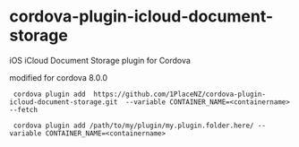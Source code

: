 # cordova-plugin-icloud-document-storage
iOS iCloud Document Storage plugin for Cordova

modified for cordova 8.0.0


     cordova plugin add  https://github.com/1PlaceNZ/cordova-plugin-icloud-document-storage.git  --variable CONTAINER_NAME=<containername> --fetch

     cordova plugin add /path/to/my/plugin/my.plugin.folder.here/ --variable CONTAINER_NAME=<containername> 
